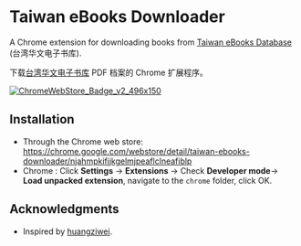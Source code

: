 # Taiwan eBooks Downloader

A Chrome extension for downloading books from [Taiwan eBooks Database](http://taiwanebook.ncl.edu.tw/) (台湾华文电子书库).

下载[台湾华文电子书库](http://taiwanebook.ncl.edu.tw/) PDF 档案的 Chrome 扩展程序。

[![ChromeWebStore_Badge_v2_496x150](https://developer.chrome.com/webstore/images/ChromeWebStore_Badge_v2_496x150.png)](https://chrome.google.com/webstore/detail/taiwan-ebooks-downloader/njahmpkifjjkgelmjpeaflclneafiblp)

## Installation
* Through the Chrome web store: https://chrome.google.com/webstore/detail/taiwan-ebooks-downloader/njahmpkifjjkgelmjpeaflclneafiblp
* Chrome : Click **Settings** -> **Extensions** -> Check **Developer mode**-> **Load unpacked extension**, navigate to the `chrome` folder, click OK.

## Acknowledgments
* Inspired by [huangziwei](https://github.com/huangziwei/tweb).

